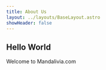 ```yaml
---
title: About Us
layout: ../layouts/BaseLayout.astro
showHeader: false
---
```


## Hello World

Welcome to Mandalivia.com
